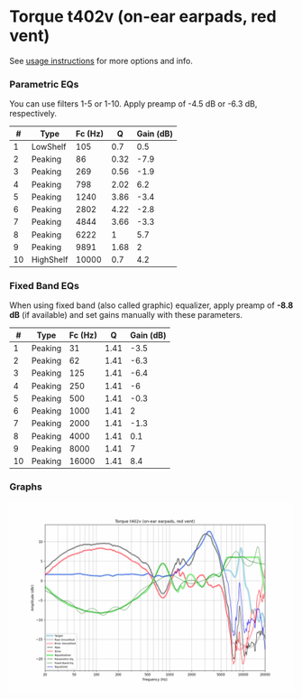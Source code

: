 # Torque t402v (on-ear earpads, red vent)
See [usage instructions](https://github.com/jaakkopasanen/AutoEq#usage) for more options and info.

### Parametric EQs
You can use filters 1-5 or 1-10. Apply preamp of -4.5 dB or -6.3 dB, respectively.

|   # | Type      |   Fc (Hz) |    Q |   Gain (dB) |
|-----|-----------|-----------|------|-------------|
|   1 | LowShelf  |       105 | 0.7  |         0.5 |
|   2 | Peaking   |        86 | 0.32 |        -7.9 |
|   3 | Peaking   |       269 | 0.56 |        -1.9 |
|   4 | Peaking   |       798 | 2.02 |         6.2 |
|   5 | Peaking   |      1240 | 3.86 |        -3.4 |
|   6 | Peaking   |      2802 | 4.22 |        -2.8 |
|   7 | Peaking   |      4844 | 3.66 |        -3.3 |
|   8 | Peaking   |      6222 | 1    |         5.7 |
|   9 | Peaking   |      9891 | 1.68 |         2   |
|  10 | HighShelf |     10000 | 0.7  |         4.2 |

### Fixed Band EQs
When using fixed band (also called graphic) equalizer, apply preamp of **-8.8 dB** (if available) and set gains manually with these parameters.

|   # | Type    |   Fc (Hz) |    Q |   Gain (dB) |
|-----|---------|-----------|------|-------------|
|   1 | Peaking |        31 | 1.41 |        -3.5 |
|   2 | Peaking |        62 | 1.41 |        -6.3 |
|   3 | Peaking |       125 | 1.41 |        -6.4 |
|   4 | Peaking |       250 | 1.41 |        -6   |
|   5 | Peaking |       500 | 1.41 |        -0.3 |
|   6 | Peaking |      1000 | 1.41 |         2   |
|   7 | Peaking |      2000 | 1.41 |        -1.3 |
|   8 | Peaking |      4000 | 1.41 |         0.1 |
|   9 | Peaking |      8000 | 1.41 |         7   |
|  10 | Peaking |     16000 | 1.41 |         8.4 |

### Graphs
![](./Torque%20t402v%20(on-ear%20earpads,%20red%20vent).png)
